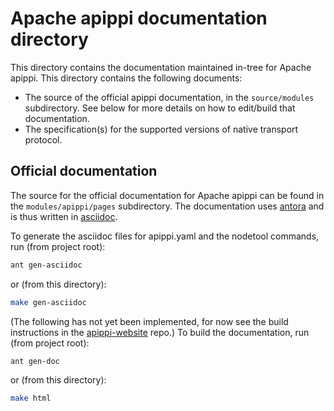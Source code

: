 <!--
#
# Licensed to the Apache Software Foundation (ASF) under one
# or more contributor license agreements.  See the NOTICE file
# distributed with this work for additional information
# regarding copyright ownership.  The ASF licenses this file
# to you under the Apache License, Version 2.0 (the
# "License"); you may not use this file except in compliance
# with the License.  You may obtain a copy of the License at
#
#     http://www.apache.org/licenses/LICENSE-2.0
#
# Unless required by applicable law or agreed to in writing, software
# distributed under the License is distributed on an "AS IS" BASIS,
# WITHOUT WARRANTIES OR CONDITIONS OF ANY KIND, either express or implied.
# See the License for the specific language governing permissions and
# limitations under the License.
#
-->

Apache apippi documentation directory
========================================

This directory contains the documentation maintained in-tree for Apache
apippi. This directory contains the following documents:
- The source of the official apippi documentation, in the `source/modules`
  subdirectory. See below for more details on how to edit/build that
  documentation.
- The specification(s) for the supported versions of native transport protocol.


Official documentation
----------------------

The source for the official documentation for Apache apippi can be found in
the `modules/apippi/pages` subdirectory. The documentation uses [antora](http://www.antora.org/)
and is thus written in [asciidoc](http://asciidoc.org).

To generate the asciidoc files for apippi.yaml and the nodetool commands, run (from project root):
```bash
ant gen-asciidoc
```
or (from this directory):

```bash
make gen-asciidoc
```


(The following has not yet been implemented, for now see the build instructions in the [apippi-website](https://github.com/blcksec/apippi-website) repo.)
To build the documentation, run (from project root):

```bash
ant gen-doc
```
or (from this directory):

```bash
make html
```

